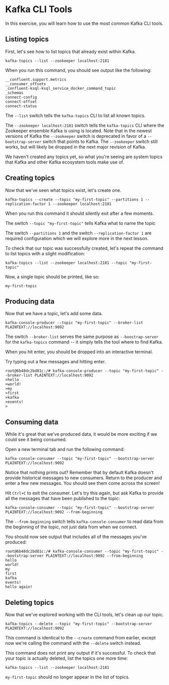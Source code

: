 # Kafka CLI Tools

In this exercise, you will learn how to use the most common Kafka CLI tools.

## Listing topics

First, let's see how to list topics that already exist within Kafka.

`kafka-topics --list --zookeeper localhost:2181`

When you run this command, you should see output like the following:

```
__confluent.support.metrics
__consumer_offsets
_confluent-ksql-ksql_service_docker_command_topic
_schemas
connect-config
connect-offset
connect-status
```

The `--list` switch tells the `kafka-topics` CLI to list all known topics.

The `--zookeeper localhost:2181` switch tells the `kafka-topics` CLI where the
Zookeeper ensemble Kafka is using is located. Note that in the newest versions of Kafka the
`--zookeeper` switch is deprecated in favor of a `--bootstrap-server` switch that points to Kafka. The `--zookeeper` switch still works, but will likely be dropped in the next major revision of Kafka.

We haven't created any topics yet, so what you're seeing are system topics that Kafka and other
Kafka ecosystem tools make use of.

## Creating topics

Now that we've seen what topics exist, let's create one.

`kafka-topics --create --topic "my-first-topic" --partitions 1 --replication-factor 1 --zookeeper localhost:2181`

When you run this command it should silently exit after a few moments.

The switch `--topic "my-first-topic"` tells Kafka what to name the topic

The switch `--partitions 1` and the switch `--replication-factor 1` are required configuration
which we will explore more in the next lesson.

To check that our topic was successfully created, let's repeat the command to list topics with a
slight modification:

`kafka-topics --list --zookeeper localhost:2181 --topic "my-first-topic"`

Now, a single topic should be printed, like so:

```
my-first-topic
```

## Producing data

Now that we have a topic, let's add some data.

`kafka-console-producer --topic "my-first-topic" --broker-list PLAINTEXT://localhost:9092`

The switch `--broker-list` serves the same purpose as `--boostrap-server` for the `kafka-topics`
command -- it simply tells the tool where to find Kafka.

When you hit enter, you should be dropped into an interactive terminal.

Try typing out a few messages and hitting enter.

```
root@6b48dc2bd81c:/# kafka-console-producer --topic "my-first-topic" --broker-list PLAINTEXT://localhost:9092
>hello
>world!
>my
>first
>kafka
>events!
>
```

## Consuming data

While it's great that we've produced data, it would be more exciting if we could see it being
consumed.

Open a new terminal tab and run the following command:

`kafka-console-consumer --topic "my-first-topic" --bootstrap-server PLAINTEXT://localhost:9092`

Notice that nothing prints out? Remember that by default Kafka doesn't provide historical messages to new consumers. Return to the producer and enter a few new messages. You should see them come across the screen!

Hit `Ctrl+C` to exit the consumer. Let's try this again, but ask Kafka to provide all the messages that have been published to the topic:

`kafka-console-consumer --topic "my-first-topic" --bootstrap-server PLAINTEXT://localhost:9092 --from-beginning`

The `--from-beginning` switch tells `kafka-console-consumer` to read data from the beginning of the topic, not just data from when we connect.

You should now see output that includes all of the messages you've produced:

```
root@6b48dc2bd81c:/# kafka-console-consumer --topic "my-first-topic" --bootstrap-server PLAINTEXT://localhost:9092 --from-beginning
hello
world!
my
first
kafka
events!
hello again!
```

## Deleting topics

Now that we've explored working with the CLI tools, let's clean up our topic.

`kafka-topics --delete --topic "my-first-topic" --bootstrap-server PLAINTEXT://localhost:9092`

This command is identical to the `--create` command from earlier, except now we're calling the
command with the `--delete` switch instead.

This command does not print any output if it's successful. To check that your topic is actually deleted, list the topics one more time:

`kafka-topics --list --zookeeper localhost:2181`

`my-first-topic` should no longer appear in the list of topics.


